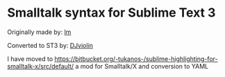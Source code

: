 Smalltalk syntax for Sublime Text 3
===================================

Originally made by: [lm](https://github.com/lm/sublime-smalltalk-syntax)

Converted to ST3 by: [DJviolin](https://github.com/DJviolin/sublime-smalltalk)

I have moved to https://bitbucket.org/-tukanos-/sublime-highlighting-for-smalltalk-x/src/default/ a mod for Smalltalk/X and conversion to YAML
